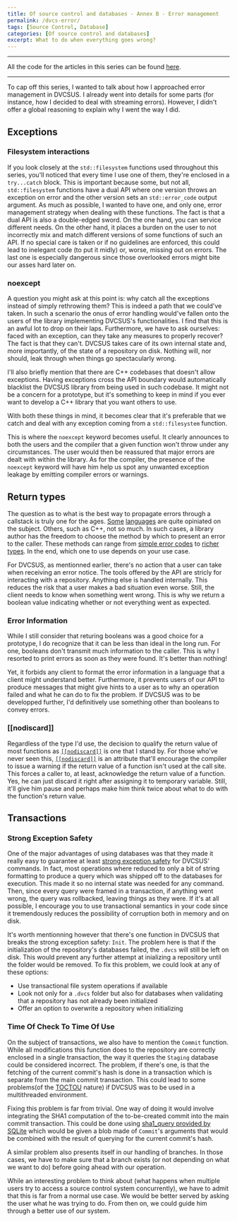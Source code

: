 ```yaml
---
title: Of source control and databases - Annex B - Error management
permalink: /dvcs-error/
tags: [Source Control, Database]
categories: [Of source control and databases]
excerpt: What to do when everything goes wrong?
---
```


---

All the code for the articles in this series can be found [here](https://github.com/faouellet/DVCSUS).

---

To cap off this series, I wanted to talk about how I approached error management in DVCSUS. I already went into details for some parts (for instance, how I decided to deal with streaming errors). However, I didn't offer a global reasoning to explain why I went the way I did.

## Exceptions

### Filesystem interactions

If you look closely at the ```std::filesystem``` functions used throughout this series, you'll noticed that every time I use one of them, they're enclosed in a ```try...catch``` block. This is important because some, but not all, ```std::filesystem``` functions have a dual API where one version throws an exception on error and the other version sets an ```std::error_code``` output argument. As much as possible, I wanted to have one, and only one, error management strategy when dealing with these functions. The fact is that a dual API is also a double-edged sword. On the one hand, you can service different needs. On the other hand, it places a burden on the user to not incorrectly mix and match different versions of some functions of such an API. If no special care is taken or if no guidelines are enforced, this could lead to inelegant code (to put it midly) or, worse, missing out on errors. The last one is especially dangerous since those overlooked errors might bite our asses hard later on.

### noexcept

A question you might ask at this point is: why catch all the exceptions instead of simply rethrowing them? This is indeed a path that we could've taken. In such a scenario the onus of error handling would've fallen onto the users of the library implementing DVCSUS's functionalities. I find that this is an awful lot to drop on their laps. Furthermore, we have to ask ourselves: faced with an exception, can they take any measures to properly recover? The fact is that they can't. DVCSUS takes care of its own internal state and, more importantly, of the state of a repository on disk. Nothing will, nor should, leak through when things go spectacularly wrong.

I'll also briefly mention that there are C++ codebases that doesn't allow exceptions. Having exceptions cross the API boundary would automatically blacklist the DVCSUS library from being used in such codebase. It might not be a concern for a prototype, but it's something to keep in mind if you ever want to develop a C++ library that you want others to use.

With both these things in mind, it becomes clear that it's preferable that we catch and deal with any exception coming from a ```std::filesystem``` function.

This is where the ```noexcept``` keyword becomes useful. It clearly announces to both the users and the compiler that a given function won't throw under any circumstances. The user would then be reassured that major errors are dealt with within the library. As for the compiler, the presence of the ```noexcept``` keyword will have him help us spot any unwanted exception leakage by emitting compiler errors or warnings.

## Return types

The question as to what is the best way to propagate errors through a callstack is truly one for the ages. [Some](https://docs.oracle.com/javase/tutorial/essential/exceptions/index.html) [languages](https://doc.rust-lang.org/book/ch09-00-error-handling.html) are quite opiniated on the subject. Others, such as C++, not so much. In such cases, a library author has the freedom to choose the method by which to present an error to the caller. These methods can range from [simple error codes](https://docs.microsoft.com/en-us/windows/win32/debug/system-error-codes--0-499-) to [richer types](https://www.boost.org/doc/libs/1_75_0/libs/outcome/doc/html/index.html). In the end, which one to use depends on your use case.

For DVCSUS, as mentionned earlier, there's no action that a user can take when receiving an error notice. The tools offered by the API are stricly for interacting with a repository. Anything else is handled internally. This reduces the risk that a user makes a bad situation even worse. Still, the client needs to know when something went wrong. This is why we return a boolean value indicating whether or not everything went as expected.

### Error Information

While I still consider that returing booleans was a good choice for a prototype, I do recognize that it can be less than ideal in the long run. For one, booleans don't transmit much information to the caller. This is why I resorted to print errors as soon as they were found. It's better than nothing! 

Yet, it forbids any client to format the error information in a language that a client might understand better. Furthermore, it prevents users of our API to produce messages that might give hints to a user as to why an operation failed and what he can do to fix the problem. If DVCSUS was to be developped further, I'd definitively use something other than booleans to convey errors.

### [[nodiscard]]

Regardless of the type I'd use, the decision to qualify the return value of most functions as [```[[nodiscard]]```](https://en.cppreference.com/w/cpp/language/attributes/nodiscard) is one that I stand by. For those who've never seen this, [```[[nodiscard]]```](https://en.cppreference.com/w/cpp/language/attributes/nodiscard) is an attribute that'll encourage the compiler to issue a warning if the return value of a function isn't used at the call site. This forces a caller to, at least, acknowledge the return value of a function. Yes, he can just discard it right after assigning it to temporary variable. Still, it'll give him pause and perhaps make him think twice about what to do with the function's return value.

## Transactions

### Strong Exception Safety

One of the major advantages of using databases was that they made it really easy to guarantee at least [strong exception safety](https://en.wikipedia.org/wiki/Exception_safety) for DVCSUS' commands. In fact, most operations where reduced to only a bit of string formatting to produce a query which was shipped off to the databases for execution. This made it so no internal state was needed for any command. Then, since every query were framed in a transaction, if anything went wrong, the query was rollbacked, leaving things as they were. If it's at all possible, I encourage you to use transactional semantics in your code since it tremendously reduces the possibility of corruption both in memory and on disk.

It's worth mentionning however that there's one function in DVCSUS that breaks the strong exception safety: ```Init```. The problem here is that if the initialization of the repository's databases failed, the ```.dvcs``` will still be left on disk. This would prevent any further attempt at inializing a repository until the folder would be removed. To fix this problem, we could look at any of these options:

* Use transactional file system operations if available
* Look not only for a ```.dvcs``` folder but also for databases when validating that a repository has not already been initialized
* Offer an option to overwrite a repository when initializing

### Time Of Check To Time Of Use

On the subject of transactions, we also have to mention the ```Commit``` function. While all modifications this function does to the repository are correctly enclosed in a single transaction, the way it queries the ```Staging``` database could be considered incorrect. The problem, if there's one, is that the fetching of the current commit's hash is done in a transaction which is separate from the main commit transaction. This could lead to some problems(of the [TOCTOU](https://en.wikipedia.org/wiki/Time-of-check_to_time-of-use) nature) if DVCSUS was to be used in a multithreaded environment.

Fixing this problem is far from trivial. One way of doing it would involve integrating the SHA1 computation of the to-be-created commit into the main commit transaction. This could be done using [sha1_query provided by SQLite](https://www.sqlite.org/src/file/ext/misc/sha1.c) which would be given a blob made of ```Commit```'s arguments that would be combined with the result of querying for the current commit's hash.

A similar problem also presents itself in our handling of branches. In those cases, we have to make sure that a branch exists (or not depending on what we want to do) before going ahead with our operation.

While an interesting problem to think about (what happens when multiple users try to access a source control system concurrently), we have to admit that this is far from a normal use case. We would be better served by asking the user what he was trying to do. From then on, we could guide him through a better use of our system.
